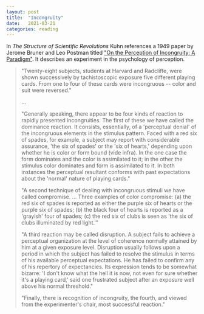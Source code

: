 ```yaml
---
layout: post
title:  "Incongruity"
date:   2021-03-21
categories: reading
---
```


In _The Structure of Scientific Revolutions_ Kuhn references a 1949 paper by Jerome Bruner and Leo Postman titled ["On the Perception of Incongruity: A Paradigm"](https://psychclassics.yorku.ca/Bruner/Cards/). It describes an experiment in the psychology of perception.

> "Twenty-eight subjects, students at Harvard and Radcliffe, were shown successively by tachistoscopic exposure five different playing cards. From one to four of these cards were incongruous -- color and suit were reversed."
> 
> ...
> 
> "Generally speaking, there appear to be four kinds of reaction to rapidly presented incongruities. The first of these we have called the dominance reaction. It consists, essentially, of a 'perceptual denial' of the incongruous elements in the stimulus pattern. Faced with a red six of spades, for example, a subject may report with considerable assurance, 'the six of spades' or the 'six of hearts,' depending upon whether he is color or form bound (vide infra). In the one case the form dominates and the color is assimilated to it; in the other the stimulus color dominates and form is assimilated to it. In both instances the perceptual resultant conforms with past expectations about the 'normal' nature of playing cards."
> 
> 
> "A second technique of dealing with incongruous stimuli we have called compromise. ... Three examples of color compromise: (a) the red six of spades is reported as either the purple six of hearts or the purple six of spades; (b) the black four of hearts is reported as a 'grayish' four of spades; (c) the red six of clubs is seen as 'the six of clubs illuminated by red light.'"
>
> 
> "A third reaction may be called disruption. A subject fails to achieve a perceptual organization at the level of coherence normally attained by him at a given exposure level. Disruption usually follows upon a period in which the subject has failed to resolve the stimulus in terms of his available perceptual expectations. He has failed to confirm any of his repertory of expectancies. Its expression tends to be somewhat bizarre: 'I don't know what the hell it is now, not even for sure whether it's a playing card,' said one frustrated subject after an exposure well above his normal threshold."
> 
> 
> "Finally, there is recognition of incongruity, the fourth, and viewed from the experimenter's chair, most successful reaction."